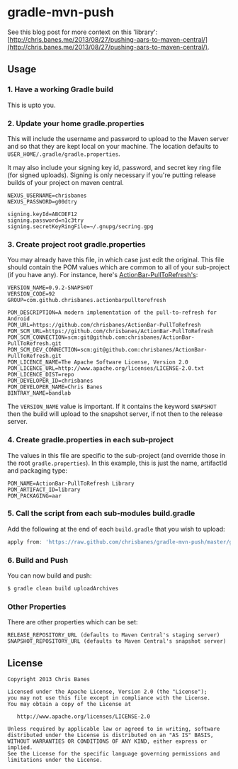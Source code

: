 gradle-mvn-push
===============

See this blog post for more context on this 'library': [http://chris.banes.me/2013/08/27/pushing-aars-to-maven-central/](http://chris.banes.me/2013/08/27/pushing-aars-to-maven-central/).


## Usage

### 1. Have a working Gradle build
This is upto you.

### 2. Update your home gradle.properties

This will include the username and password to upload to the Maven server and so that they are kept local on your machine. The location defaults to `USER_HOME/.gradle/gradle.properties`.

It may also include your signing key id, password, and secret key ring file (for signed uploads).  Signing is only necessary if you're putting release builds of your project on maven central.

```properties
NEXUS_USERNAME=chrisbanes
NEXUS_PASSWORD=g00dtry

signing.keyId=ABCDEF12
signing.password=n1c3try
signing.secretKeyRingFile=~/.gnupg/secring.gpg
```

### 3. Create project root gradle.properties
You may already have this file, in which case just edit the original. This file should contain the POM values which are common to all of your sub-project (if you have any). For instance, here's [ActionBar-PullToRefresh's](https://github.com/chrisbanes/ActionBar-PullToRefresh):

```properties
VERSION_NAME=0.9.2-SNAPSHOT
VERSION_CODE=92
GROUP=com.github.chrisbanes.actionbarpulltorefresh

POM_DESCRIPTION=A modern implementation of the pull-to-refresh for Android
POM_URL=https://github.com/chrisbanes/ActionBar-PullToRefresh
POM_SCM_URL=https://github.com/chrisbanes/ActionBar-PullToRefresh
POM_SCM_CONNECTION=scm:git@github.com:chrisbanes/ActionBar-PullToRefresh.git
POM_SCM_DEV_CONNECTION=scm:git@github.com:chrisbanes/ActionBar-PullToRefresh.git
POM_LICENCE_NAME=The Apache Software License, Version 2.0
POM_LICENCE_URL=http://www.apache.org/licenses/LICENSE-2.0.txt
POM_LICENCE_DIST=repo
POM_DEVELOPER_ID=chrisbanes
POM_DEVELOPER_NAME=Chris Banes
BINTRAY_NAME=bandlab
```

The `VERSION_NAME` value is important. If it contains the keyword `SNAPSHOT` then the build will upload to the snapshot server, if not then to the release server.

### 4. Create gradle.properties in each sub-project
The values in this file are specific to the sub-project (and override those in the root `gradle.properties`). In this example, this is just the name, artifactId and packaging type:

```properties
POM_NAME=ActionBar-PullToRefresh Library
POM_ARTIFACT_ID=library
POM_PACKAGING=aar
```

### 5. Call the script from each sub-modules build.gradle

Add the following at the end of each `build.gradle` that you wish to upload:

```groovy
apply from: 'https://raw.github.com/chrisbanes/gradle-mvn-push/master/gradle-mvn-push.gradle'
```

### 6. Build and Push

You can now build and push:

```bash
$ gradle clean build uploadArchives
```
	
### Other Properties

There are other properties which can be set:

```
RELEASE_REPOSITORY_URL (defaults to Maven Central's staging server)
SNAPSHOT_REPOSITORY_URL (defaults to Maven Central's snapshot server)
```

## License

    Copyright 2013 Chris Banes

    Licensed under the Apache License, Version 2.0 (the "License");
    you may not use this file except in compliance with the License.
    You may obtain a copy of the License at

       http://www.apache.org/licenses/LICENSE-2.0

    Unless required by applicable law or agreed to in writing, software
    distributed under the License is distributed on an "AS IS" BASIS,
    WITHOUT WARRANTIES OR CONDITIONS OF ANY KIND, either express or implied.
    See the License for the specific language governing permissions and
    limitations under the License.
